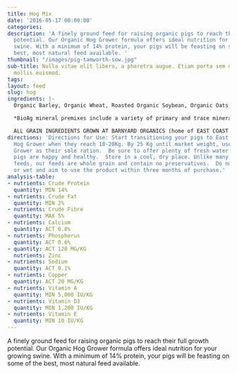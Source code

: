 ```yaml
---
title: Hog Mix
date: '2016-05-17 00:00:00'
categories: 
description: 'A finely ground feed for raising organic pigs to reach their full growth
  potential. Our Organic Hog Grower formula offers ideal nutrition for your growing
  swine. With a minimum of 14% protein, your pigs will be feasting on some of the
  best, most natural feed available. '
thumbnail: "/images/pig-tamworth-sow.jpg"
sub-title: Nulla vitae elit libero, a pharetra augue. Etiam porta sem malesuada magna
  mollis euismod.
tags: 
layout: feed
slug: hog
ingredients: |-
  Organic Barley, Organic Wheat, Roasted Organic Soybean, Organic Oats, Organic Corn & Bio Ag Hog Grower Mineral Premix*.

  *BioAg mineral premixes include a variety of primary and trace minerals and vitamins, from sources such as: limestone; kelp meal; natural trace mineral salt; DL methionine and lysine in the layer mash (amino acids); selenium yeast; probiotics; enzymes; vitamins A, D, and E, plus vitamin B complex in addition to those vitamins in the premix.

  ALL GRAIN INGREDIENTS GROWN AT BARNYARD ORGANICS (home of EAST COAST ORGANIC FEED MILL) except corn (source:  Le Moulins des Cèdres, QC)
directions: 'Directions for Use: Start transitioning your pigs to East Coast Organic
  Hog Grower when they reach 18-20Kg. By 25 Kg until market weight, use Organic Hog
  Grower as their sole ration.  Be sure to offer plenty of fresh water to ensure your
  pigs are happy and healthy.  Store in a cool, dry place. Unlike many pelletized
  feeds, our feeds are whole grain and contain no preservatives.  Do not use if mouldy
  or wet and aim to use the product within three months of purchase.'
analysis-table:
- nutrients: Crude Protein
  quantity: MIN 14%
- nutrients: Crude Fat
  quantity: MIN 2%
- nutrients: Crude Fibre
  quantity: MAX 5%
- nutrients: Calcium
  quantity: ACT 0.8%
- nutrients: Phosphorus
  quantity: ACT 0.6%
- quantity: ACT 120 MG/KG
  nutrients: Zinc
- nutrients: Sodium
  quantity: ACT 0.1%
- nutrients: Copper
  quantity: ACT 20 MG/KG
- nutrients: Vitamin A
  quantity: MIN 5,000 IU/KG
- nutrients: Vitamin D3
  quantity: MIN 1,200 IU/KG
- nutrients: Vitamin E
  quantity: MIN 10 IU/KG
---
```



A finely ground feed for raising organic pigs to reach their full growth potential. Our Organic Hog Grower formula offers ideal nutrition for your growing swine. With a minimum of 14% protein, your pigs will be feasting on some of the best, most natural feed available.